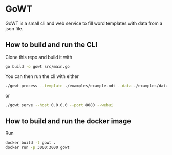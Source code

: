 # GoWT

GoWT is a small cli and web service to fill word templates with data from a json file.

## How to build and run the CLI

Clone this repo and build it with

```bash
go build -o gowt src/main.go
```

You can then run the cli with either

```bash
./gowt process --template ./examples/example.odt --data ./examples/data.json --output output.odt
```

or

```bash
./gowt serve --host 0.0.0.0 --port 8080 --webui
```

## How to build and run the docker image

Run

```bash
docker build -t gowt .
docker run -p 3000:3000 gowt
```